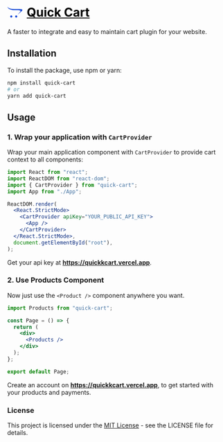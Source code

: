 # <a href='https://redux.js.org'><div style="display:flex;align-items:center;gap:10px;"> <svg color="#1d4ed8" stroke="currentColor" fill="currentColor" stroke-width="0" viewBox="0 0 640 512" height="35" width="35" xmlns="http://www.w3.org/2000/svg"><path d="M423.3 440.7c0 25.3-20.3 45.6-45.6 45.6s-45.8-20.3-45.8-45.6 20.6-45.8 45.8-45.8c25.4 0 45.6 20.5 45.6 45.8zm-253.9-45.8c-25.3 0-45.6 20.6-45.6 45.8s20.3 45.6 45.6 45.6 45.8-20.3 45.8-45.6-20.5-45.8-45.8-45.8zm291.7-270C158.9 124.9 81.9 112.1 0 25.7c34.4 51.7 53.3 148.9 373.1 144.2 333.3-5 130 86.1 70.8 188.9 186.7-166.7 319.4-233.9 17.2-233.9z"></path></svg> <span style="color:black;">Quick Cart</span></div></a>

A faster to integrate and easy to maintain cart plugin for your website.

## Installation

To install the package, use npm or yarn:

```bash
npm install quick-cart
# or
yarn add quick-cart
```

## Usage

### 1. Wrap your application with `CartProvider`

Wrap your main application component with `CartProvider` to provide cart context to all components:

```jsx
import React from "react";
import ReactDOM from "react-dom";
import { CartProvider } from "quick-cart";
import App from "./App";

ReactDOM.render(
  <React.StrictMode>
    <CartProvider apiKey="YOUR_PUBLIC_API_KEY">
      <App />
    </CartProvider>
  </React.StrictMode>,
  document.getElementById("root"),
);
```

Get your api key at **https://quickkcart.vercel.app**.

### 2. Use Products Component

Now just use the `<Product />` component anywhere you want.

```jsx
import Products from "quick-cart";

const Page = () => {
  return (
    <div>
      <Products />
    </div>
  );
};

export default Page;
```

Create an account on **https://quickkcart.vercel.app**, to get started with your products and payments.

### License

This project is licensed under the [MIT License](https://github.com/mickeymaruf/quick-cart/blob/main/LICENSE.txt) - see the LICENSE file for details.
